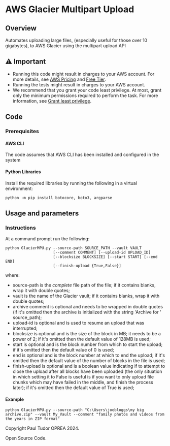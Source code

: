 # AWS Glacier Multipart Upload

## Overview

Automates uploading large files, (especially useful for those over 10 gigabytes), to AWS Glacier using the multipart upload API

## ⚠ Important

* Running this code might result in charges to your AWS account. For more details, see [AWS Pricing](https://aws.amazon.com/pricing/) and [Free Tier](https://aws.amazon.com/free/).
* Running the tests might result in charges to your AWS account.
* We recommend that you grant your code least privilege. At most, grant only the minimum permissions required to perform the task. For more information, see [Grant least privilege](https://docs.aws.amazon.com/IAM/latest/UserGuide/best-practices.html#grant-least-privilege).

## Code

### Prerequisites
#### AWS CLI
The code assumes that AWS CLI has been installed and configured in the system

#### Python Libraries
Install the required libraries by running the following in a virtual environment:

```
python -m pip install botocore, boto3, argparse
```

<!--custom.prerequisites.start-->
<!--custom.prerequisites.end-->

## Usage and parameters



### Instructions



At a command prompt run the following:

```
python GlacierMPU.py --source-path SOURCE_PATH --vault VAULT
                     [--comment COMMENT] [--upload-id UPLOAD_ID]
                     [--blocksize BLOCKSIZE] [--start START] [--end END]
                     [--finish-upload {True,False}]
```
where:
- source-path is the _complete_ file path of the file; if it contains blanks, wrap it with double quotes;
- vault is the name of the Glacier vault; if it contains blanks, wrap it with double quotes;
- archive comment is optional and needs to be wrapped in double quotes (if it's omitted then the archive is initialized with the string 'Archive for ' source_path);
- upload-id is optional and is used to resume an upload that was interrupted; 
- blocksize is optional and is the size of the block in MB; it needs to be a power of 2; if it's omitted then the default value of 128MB is used;
- start is optional and is the block number from which to start the upload; if it's omitted then the default value of 0 is used;
- end is optional and is the block number at which to end the upload; if it's omitted then the default value of the number of blocks in the file is used;
- finish-upload is optional and is a boolean value indicating if to attempt to close the upload after all blocks have been uploaded (the only situation in which setting it to False is useful is if you want to only upload file chunks which may have failed in the middle, and finish the process later); if it's omitted then the default value of True is used;

#### Example

```
python GlacierMPU.py --source-path "C:\Users\joebloggs\my big archive.zip" --vault My_Vault --comment "family photos and videos from the years in ZIP format"
```

Copyright Paul Tudor OPREA 2024.

Open Source Code.

